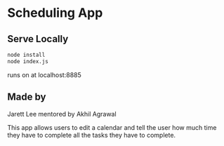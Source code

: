 # Scheduling App

## Serve Locally

```bash
node install
node index.js
```

runs on at localhost:8885

## Made by

Jarett Lee mentored by Akhil Agrawal

This app allows users to edit a calendar and tell the user how much time they have to complete all the tasks they have to complete.
